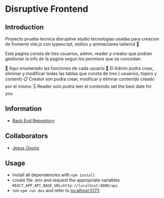 # Disruptive Frontend
## Introduction
Proyecto prueba tecnica disruptive studio tecnologias usadas para creacion de frontend vite.js con typescript, estilos y animaciones tailwind 🙌

Este pagina consta de tres usuarios, admin, reader y creator que podran gestionar la info de la pagina segun los permisos que se concedan.

🔎 Aqui enumerado las funciones de cada usuario
💬 El Admin podra crear, eliminar y modificar todas las tablas que consta de tres ( usuarios, topics y content)
📋 Creator son podra crear, modficar y elimnar contenido creado por el mismo
🗓️ Reader solo podra leer el contenido
 set the best date for you


## Information
- [Back End Repository](https://github.com/JesusOsorioJ/disruptiveBack)
## Collaborators
- [Jesus Osorio](https://github.com/JesusOsorioJ)

## Usage
- Install all dependencies with `npm install`
- create file .env and request the appropriate variables `REACT_APP_API_BASE_URL=http://localhost:8080/api`
- run `npm run dev` and refer to [localhost:5173](http://localhost:5173/)
